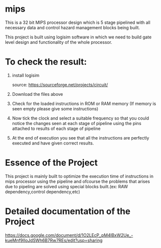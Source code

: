 # mips
This is a 32 bit MIPS processor design which is 5 stage pipelined with all necessary data and control hazard management blocks being built.
 
This project is built using logisim software in which we need to build gate level design and functionality of the whole processor.

# To check the result:
 1. install logisim 
 
    source: https://sourceforge.net/projects/circuit/
 2. Download the files above
 3. Check for the loaded instructions in ROM or RAM memory (If memory is seen empty please give some instructions)
 4. Now tick the clock and select a suitable frequency so that you could notice the changes seen at each stage of pipeline using the pins attached to results of each stage of pipeline
 5. At the end of execution you see that all the instructions are perfectly executed and have given correct results.

# Essence of the Project
 This project is mainly built to optimize the execution time of instructions in mips processor using the pipeline and ofcourse the problems that arises due to pipeling are solved using special blocks built.(ex: RAW dependency,control dependency,etc)
 
# Detailed documentation of the Project
https://docs.google.com/document/d/1O2LEcP_pM4IBxW2Ue_-kueMnf9IIoJdSWh6B7Rw7REs/edit?usp=sharing
